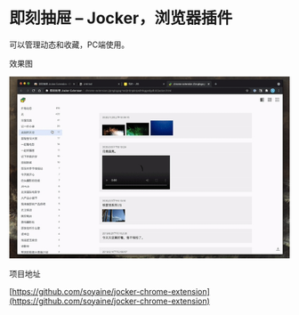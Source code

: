 # 即刻抽屉 – Jocker，浏览器插件
可以管理动态和收藏，PC端使用。

效果图

![image](images/4gqhsEWfozBOrUgTt2qIh0U2pZ1etxwzLWAx-delIY0.png)

项目地址

[https://github.com/soyaine/jocker-chrome-extension](https://github.com/soyaine/jocker-chrome-extension)

